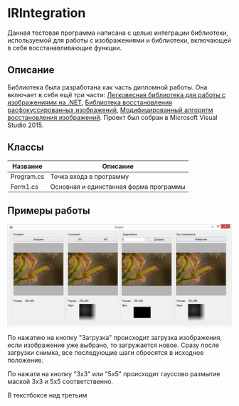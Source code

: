 # IRIntegration
Данная тестовая программа написана с целью интеграции библиотеки, используемой для работы с изображениями и библиотеки, включающей в себя восстанавливающие функции.


## Описание
Библиотека была разработана как часть дипломной работы. Она включает в себя ещё три части: 
[Легковесная библиотека для работы с изображениями на .NET](https://github.com/Kovnir/ImageEditor), 
[Библиотека восстановления расфокуссированных изображений](https://github.com/xsimbvx/ImageRecovery), [Модифицированный алгоритм восстановления изображений](https://github.com/Kovnir/DeblurModification). 
Проект был собран в Microsoft Visual Studio 2015.

## Классы
Название | Описание
------------ | -------------
Program.cs | Точка входа в программу
Form1.cs | Основная и единствнная форма программы

## Примеры работы

![Пример](https://github.com/xsimbvx/IRIntegration/blob/master/Images/Example_01.JPG "Example 1")

По нажатию на кнопку "Загрузка" происходит загрузка изображения, если изображение уже выбрано, то загружается новое. Сразу после загрузки снимка, все последующие шаги сбросятся в исходное положение.

По нажати на кнопку "3х3" или "5х5" происходит гауссово размытие маской 3х3 и 5х5 соответственно.

В текстбоксе над третьим 
